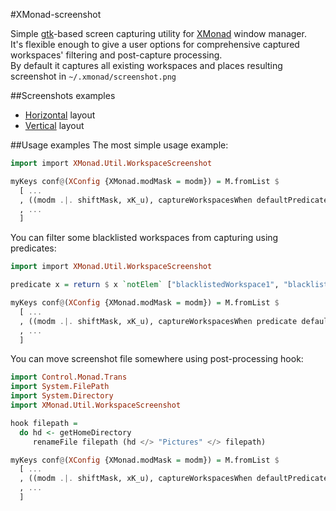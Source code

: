 #XMonad-screenshot

Simple [gtk][1]-based screen capturing utility for [XMonad][2] window manager.  
It's flexible enough to give a user options for comprehensive captured workspaces' filtering and post-capture processing.  
By default it captures all existing workspaces and places resulting screenshot in `~/.xmonad/screenshot.png`

##Screenshots examples

  * [Horizontal][3] layout
  * [Vertical][4] layout

##Usage examples
The most simple usage example:

```haskell
import import XMonad.Util.WorkspaceScreenshot

myKeys conf@(XConfig {XMonad.modMask = modm}) = M.fromList $
  [ ...
  , ((modm .|. shiftMask, xK_u), captureWorkspacesWhen defaultPredicate defaultHook horizontally)
  , ...
  ]
```

You can filter some blacklisted workspaces from capturing using predicates:

```haskell
import import XMonad.Util.WorkspaceScreenshot

predicate x = return $ x `notElem` ["blacklistedWorkspace1", "blacklistedWorkspace2"]

myKeys conf@(XConfig {XMonad.modMask = modm}) = M.fromList $
  [ ...
  , ((modm .|. shiftMask, xK_u), captureWorkspacesWhen predicate defaultHook horizontally)
  , ...
  ]
```

You can move screenshot file somewhere using post-processing hook:

```haskell
import Control.Monad.Trans
import System.FilePath
import System.Directory
import XMonad.Util.WorkspaceScreenshot

hook filepath =
  do hd <- getHomeDirectory
	 renameFile filepath (hd </> "Pictures" </> filepath)

myKeys conf@(XConfig {XMonad.modMask = modm}) = M.fromList $
  [ ...
  , ((modm .|. shiftMask, xK_u), captureWorkspacesWhen defaultPredicate hook horizontally)
  , ...
  ]
```

 [1]: http://hackage.haskell.org/package/gtk
 [2]: http://xmonad.org
 [3]: http://vsegda.budueba.com/img/03a4979e2aaddbac418c6a172f9a8479.jpg
 [4]: http://vsegda.budueba.com/img/20dacff202bb7660bae3a16250e0b3e9.jpg
